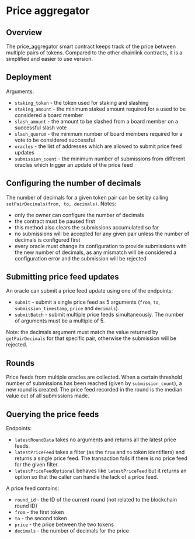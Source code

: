 # Price aggregator

## Overview

The price_aggregator smart contract keeps track of the price between multiple pairs of tokens.
Compared to the other chainlink contracts, it is a simplified and easier to use version.

## Deployment

Arguments:
- `staking_token` - the token used for staking and slashing
- `staking_amount` - the minimum staked amount required for a used to be considered a board member
- `slash_amount` - the amount to be slashed from a board member on a successful slash vote
- `slash_quorum` - the minimum number of board members required for a vote to be considered successful
- `oracles` - the list of addresses which are allowed to submit price feed updates
- `submission_count` - the minimum number of submissions from different oracles which trigger an update of the price feed

## Configuring the number of decimals

The number of decimals for a given token pair can be set by calling `setPairDecimals(from, to, decimals)`. Notes:
- only the owner can configure the number of decimals
- the contract must be paused first
- this method also clears the submissions accumulated so far
- no submissions will be accepted for any given pair unless the number of decimals is configured first
- every oracle must change its configuration to provide submissions with the new number of decimals, as any mismatch will be considered a configuration error and the submission will be rejected

## Submitting price feed updates

An oracle can submit a price feed update using one of the endpoints:
- `submit` - submit a single price feed as 5 arguments (`from`, `to`, `submission_timestamp`, `price` and `decimals`).
- `submitBatch` - submit multiple price feeds simultaneously. The number of arguments must be a multiple of 5.

Note: the decimals argument must match the value returned by `getPairDecimals` for that specific pair, otherwise the submission will be rejected.

## Rounds

Price feeds from multiple oracles are collected. When a certain threshold number of submissions has been reached (given by `submission_count`), a new round is created.
The price feed recorded in the round is the median value out of all submissions made.

## Querying the price feeds

Endpoints:
- `latestRoundData` takes no arguments and returns all the latest price feeds.
- `latestPriceFeed` takes a filter (as the `from` and `to` token identifiers) and returns a single price feed. The transaction fails if there is no price feed for the given filter.
- `latestPriceFeedOptional` behaves like `latestPriceFeed` but it returns an option so that the caller can handle the lack of a price feed.

A price feed contains:
- `round_id` - the ID of the current round (not related to the blockchain round ID)
- `from` - the first token
- `to` - the second token
- `price` - the price between the two tokens
- `decimals` - the number of decimals for the price
